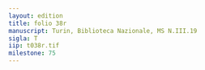 ```yaml
---
layout: edition
title: folio 38r
manuscript: Turin, Biblioteca Nazionale, MS N.III.19
sigla: T
iip: t038r.tif
milestone: 75
---
```

